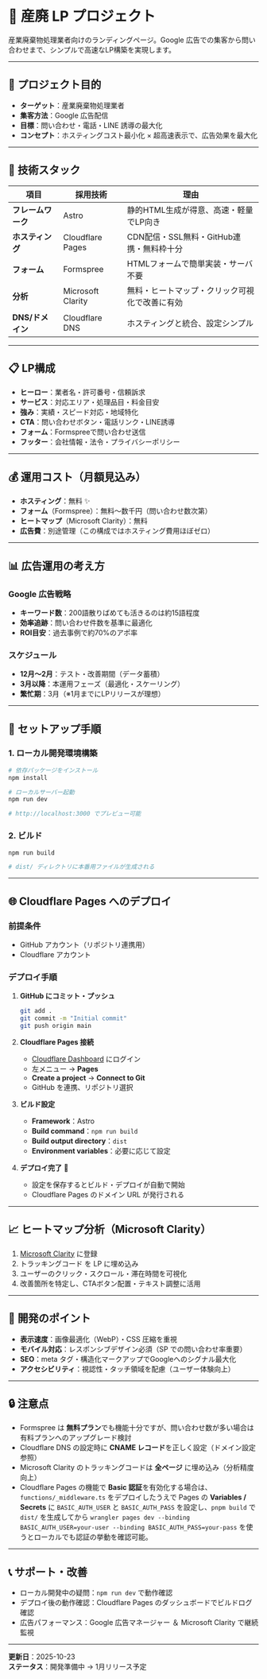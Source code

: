 # 🧭 産廃 LP プロジェクト

産業廃棄物処理業者向けのランディングページ。Google 広告での集客から問い合わせまで、シンプルで高速なLP構築を実現します。

---

## 🎯 プロジェクト目的

- **ターゲット**：産業廃棄物処理業者
- **集客方法**：Google 広告配信
- **目標**：問い合わせ・電話・LINE 誘導の最大化
- **コンセプト**：ホスティングコスト最小化 × 超高速表示で、広告効果を最大化

---

## 🧱 技術スタック

| 項目               | 採用技術          | 理由                                           |
| ------------------ | ----------------- | ---------------------------------------------- |
| **フレームワーク** | Astro             | 静的HTML生成が得意、高速・軽量でLP向き         |
| **ホスティング**   | Cloudflare Pages  | CDN配信・SSL無料・GitHub連携・無料枠十分       |
| **フォーム**       | Formspree         | HTMLフォームで簡単実装・サーバ不要             |
| **分析**           | Microsoft Clarity | 無料・ヒートマップ・クリック可視化で改善に有効 |
| **DNS/ドメイン**   | Cloudflare DNS    | ホスティングと統合、設定シンプル               |

---

## 📋 LP構成

- **ヒーロー**：業者名・許可番号・信頼訴求
- **サービス**：対応エリア・処理品目・料金目安
- **強み**：実績・スピード対応・地域特化
- **CTA**：問い合わせボタン・電話リンク・LINE誘導
- **フォーム**：Formspreeで問い合わせ送信
- **フッター**：会社情報・法令・プライバシーポリシー

---

## 💰 運用コスト（月額見込み）

- **ホスティング**：無料 ✨
- **フォーム**（Formspree）：無料〜数千円（問い合わせ数次第）
- **ヒートマップ**（Microsoft Clarity）：無料
- **広告費**：別途管理（この構成ではホスティング費用ほぼゼロ）

---

## 📊 広告運用の考え方

### Google 広告戦略

- **キーワード数**：200語散りばめても活きるのは約15語程度
- **効率追跡**：問い合わせ件数を基準に最適化
- **ROI目安**：過去事例で約70%のアポ率

### スケジュール

- **12月〜2月**：テスト・改善期間（データ蓄積）
- **3月以降**：本運用フェーズ（最適化・スケーリング）
- **繁忙期**：3月（※1月までにLPリリースが理想）

---

## 🚀 セットアップ手順

### 1. ローカル開発環境構築

```bash
# 依存パッケージをインストール
npm install

# ローカルサーバー起動
npm run dev

# http://localhost:3000 でプレビュー可能
```

### 2. ビルド

```bash
npm run build

# dist/ ディレクトリに本番用ファイルが生成される
```

---

## 🌐 Cloudflare Pages へのデプロイ

### 前提条件

- GitHub アカウント（リポジトリ連携用）
- Cloudflare アカウント

### デプロイ手順

1. **GitHub にコミット・プッシュ**

   ```bash
   git add .
   git commit -m "Initial commit"
   git push origin main
   ```

2. **Cloudflare Pages 接続**
   - [Cloudflare Dashboard](https://dash.cloudflare.com) にログイン
   - 左メニュー → **Pages**
   - **Create a project** → **Connect to Git**
   - GitHub を連携、リポジトリ選択

3. **ビルド設定**
   - **Framework**：Astro
   - **Build command**：`npm run build`
   - **Build output directory**：`dist`
   - **Environment variables**：必要に応じて設定

4. **デプロイ完了** 🎉
   - 設定を保存するとビルド・デプロイが自動で開始
   - Cloudflare Pages のドメイン URL が発行される

---

## 📈 ヒートマップ分析（Microsoft Clarity）

1. [Microsoft Clarity](https://clarity.microsoft.com) に登録
2. トラッキングコード を LP に埋め込み
3. ユーザーのクリック・スクロール・滞在時間を可視化
4. 改善箇所を特定し、CTAボタン配置・テキスト調整に活用

---

## 📝 開発のポイント

- **表示速度**：画像最適化（WebP）・CSS 圧縮を重視
- **モバイル対応**：レスポンシブデザイン必須（SP での問い合わせ率重要）
- **SEO**：meta タグ・構造化マークアップでGoogleへのシグナル最大化
- **アクセシビリティ**：視認性・タッチ領域を配慮（ユーザー体験向上）

---

## 🔒 注意点

- Formspree は **無料プラン**でも機能十分ですが、問い合わせ数が多い場合は有料プランへのアップグレード検討
- Cloudflare DNS の設定時に **CNAME レコード**を正しく設定（ドメイン設定参照）
- Microsoft Clarity のトラッキングコードは **全ページ** に埋め込み（分析精度向上）
- Cloudflare Pages の機能で **Basic 認証**を有効化する場合は、`functions/_middleware.ts` をデプロイしたうえで Pages の **Variables / Secrets** に `BASIC_AUTH_USER` と `BASIC_AUTH_PASS` を設定し、`pnpm build` で `dist/` を生成してから `wrangler pages dev --binding BASIC_AUTH_USER=your-user --binding BASIC_AUTH_PASS=your-pass` を使うとローカルでも認証の挙動を確認可能。

---

## 📞 サポート・改善

- ローカル開発中の疑問：`npm run dev` で動作確認
- デプロイ後の動作確認：Cloudflare Pages のダッシュボードでビルドログ確認
- 広告パフォーマンス：Google 広告マネージャー ＆ Microsoft Clarity で継続監視

---

**更新日**：2025-10-23  
**ステータス**：開発準備中 → 1月リリース予定
